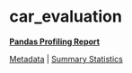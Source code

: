 # car_evaluation

[**Pandas Profiling Report**](../docs_sources/profile/car_evaluation.html)

[Metadata](metadata.yaml) | [Summary Statistics](summary_stats.csv)

